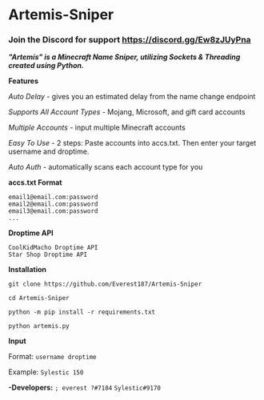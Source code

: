 # Artemis-Sniper

### Join the Discord for support https://discord.gg/Ew8zJUyPna

***"Artemis" is a Minecraft Name Sniper, utilizing Sockets &amp; Threading created using Python.***

**Features**

  *Auto Delay*
      - gives you an estimated delay from the name change endpoint
      
  *Supports All Account Types*
      - Mojang, Microsoft, and gift card accounts
      
  *Multiple Accounts*
      - input multiple Minecraft accounts
      
  *Easy To Use* 
      - 2 steps: Paste accounts into accs.txt. Then enter your target username and droptime.
      
  *Auto Auth* 
      - automatically scans each account type for you

**accs.txt Format**
```
email1@email.com:password
email2@email.com:password
email3@email.com:password
...
```

**Droptime API**
```
CoolKidMacho Droptime API
Star Shop Droptime API
```

**Installation**

`git clone https://github.com/Everest187/Artemis-Sniper`

`cd Artemis-Sniper`

`python -m pip install -r requirements.txt`

`python artemis.py`

**Input**

Format: `username droptime`

Example: `Sylestic 150`

**-Developers:** `; everest ?#7184` `Sylestic#9170`
